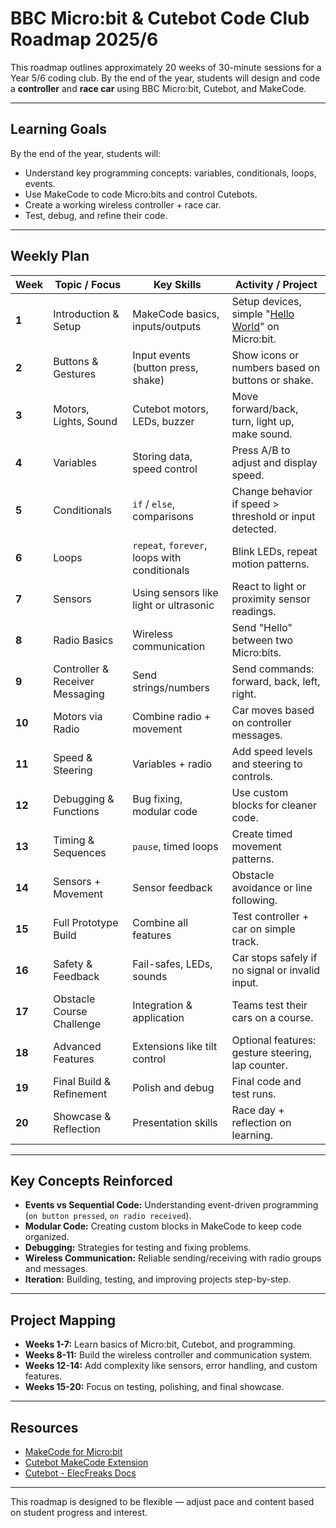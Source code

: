 # BBC Micro:bit & Cutebot Code Club Roadmap 2025/6

This roadmap outlines approximately 20 weeks of 30-minute sessions for a Year 5/6 coding club. By the end of the year, students will design and code a **controller** and **race car** using BBC Micro:bit, Cutebot, and MakeCode.

---

## **Learning Goals**
By the end of the year, students will:
- Understand key programming concepts: variables, conditionals, loops, events.
- Use MakeCode to code Micro:bits and control Cutebots.
- Create a working wireless controller + race car.
- Test, debug, and refine their code.

---

## **Weekly Plan**

| Week | Topic / Focus | Key Skills | Activity / Project |
|------|---------------|------------|---------------------|
| **1** | Introduction & Setup | MakeCode basics, inputs/outputs | Setup devices, simple "[Hello World](./1-hello-world/README.md)" on Micro:bit. |
| **2** | Buttons & Gestures | Input events (button press, shake) | Show icons or numbers based on buttons or shake. |
| **3** | Motors, Lights, Sound | Cutebot motors, LEDs, buzzer | Move forward/back, turn, light up, make sound. |
| **4** | Variables | Storing data, speed control | Press A/B to adjust and display speed. |
| **5** | Conditionals | `if` / `else`, comparisons | Change behavior if speed > threshold or input detected. |
| **6** | Loops | `repeat`, `forever`, loops with conditionals | Blink LEDs, repeat motion patterns. |
| **7** | Sensors | Using sensors like light or ultrasonic | React to light or proximity sensor readings. |
| **8** | Radio Basics | Wireless communication | Send "Hello" between two Micro:bits. |
| **9** | Controller & Receiver Messaging | Send strings/numbers | Send commands: forward, back, left, right. |
| **10** | Motors via Radio | Combine radio + movement | Car moves based on controller messages. |
| **11** | Speed & Steering | Variables + radio | Add speed levels and steering to controls. |
| **12** | Debugging & Functions | Bug fixing, modular code | Use custom blocks for cleaner code. |
| **13** | Timing & Sequences | `pause`, timed loops | Create timed movement patterns. |
| **14** | Sensors + Movement | Sensor feedback | Obstacle avoidance or line following. |
| **15** | Full Prototype Build | Combine all features | Test controller + car on simple track. |
| **16** | Safety & Feedback | Fail-safes, LEDs, sounds | Car stops safely if no signal or invalid input. |
| **17** | Obstacle Course Challenge | Integration & application | Teams test their cars on a course. |
| **18** | Advanced Features | Extensions like tilt control | Optional features: gesture steering, lap counter. |
| **19** | Final Build & Refinement | Polish and debug | Final code and test runs. |
| **20** | Showcase & Reflection | Presentation skills | Race day + reflection on learning. |

---

## **Key Concepts Reinforced**
- **Events vs Sequential Code:** Understanding event-driven programming (`on button pressed`, `on radio received`).
- **Modular Code:** Creating custom blocks in MakeCode to keep code organized.
- **Debugging:** Strategies for testing and fixing problems.
- **Wireless Communication:** Reliable sending/receiving with radio groups and messages.
- **Iteration:** Building, testing, and improving projects step-by-step.

---

## **Project Mapping**
- **Weeks 1-7:** Learn basics of Micro:bit, Cutebot, and programming.
- **Weeks 8-11:** Build the wireless controller and communication system.
- **Weeks 12-14:** Add complexity like sensors, error handling, and custom features.
- **Weeks 15-20:** Focus on testing, polishing, and final showcase.

---

## **Resources**
- [MakeCode for Micro:bit](https://makecode.microbit.org/)
- [Cutebot MakeCode Extension](https://makecode.microbit.org/pkg/elecfreaks/pxt-cutebot)
- [Cutebot - ElecFreaks Docs](https://www.elecfreaks.com/learn-en/microbitKit/smart_cutebot)

---

This roadmap is designed to be flexible — adjust pace and content based on student progress and interest.
